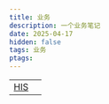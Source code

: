 ```yaml
---
title: 业务
description: 一个业务笔记
date: 2025-04-17
hidden: false
tags: 业务
ptags: 
---
```


|               |     |
| ------------- | --- |
| [HIS](HIS.md) |     |

